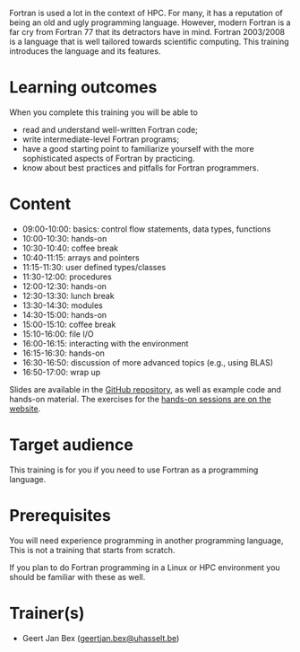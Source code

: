 Fortran is used a lot in the context of HPC.  For many, it has a
reputation of being an old and ugly programming language.  However,
modern Fortran is a far cry from Fortran 77 that its detractors have
in mind.  Fortran 2003/2008 is a language that is well tailored
towards scientific computing.  This training introduces the language
and its features.


# Learning outcomes

When you complete this training you will be able to

  * read and understand well-written Fortran code;
  * write intermediate-level Fortran programs;
  * have a good starting point to familiarize yourself with the more
    sophisticated aspects of Fortran by practicing.
  * know about best practices and pitfalls for Fortran programmers.


# Content

  * 09:00-10:00: basics: control flow statements, data types, functions
  * 10:00-10:30: hands-on
  * 10:30-10:40: coffee break
  * 10:40-11:15: arrays and pointers
  * 11:15-11:30: user defined types/classes
  * 11:30-12:00: procedures
  * 12:00-12:30: hands-on
  * 12:30-13:30: lunch break
  * 13:30-14:30: modules
  * 14:30-15:00: hands-on
  * 15:00-15:10: coffee break
  * 15:10-16:00: file I/O
  * 16:00-16:15: interacting with the environment
  * 16:15-16:30: hands-on
  * 16:30-16:50: discussion of more advanced topics (e.g., using BLAS)
  * 16:50-17:00: wrap up

Slides are available in the
 [GitHub repository](https://github.com/gjbex/Fortran-for-programmers),
as well as example code and hands-on material.  The exercises for the
[hands-on sessions are on the website](hands-on/README.md).


# Target audience

This training is for you if you need to use Fortran as a programming
language.


# Prerequisites

You will need experience programming in another programming language,
This is not a training that starts from scratch.

If you plan to do Fortran programming in a Linux or HPC environment you should
be familiar with these as well.


# Trainer(s)

  * Geert Jan Bex ([geertjan.bex@uhasselt.be](mailto:geertjan.bex@uhasselt.be))
